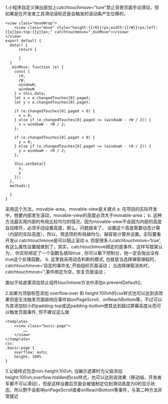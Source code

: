 1.小程序自定义弹出层加上catchtouchmove="ture"禁止背景页面手动滑动，但如果是在开发者工具滑动滚轮还是会触发的滚动条产生位移的，
```
<view class="moveWrap">
	<view class="move" style="height:{{rH}}rpx;width:{{rW}}rpx;left:{{x}}px;top:{{y}}px;" catchtouchmove="_minMove"></view>
</view>
export default {
  data() {
      return {
                
      }  
  }
  _minMove: function (e) {
    const {
      rH,
      rW,
      windowH,
      windowW
    } = this.data;
    let x = e.changedTouches[0].pageX;
    let y = e.changedTouches[0].pageY;

    if (e.changedTouches[0].pageX < 0) {
      x = 0;
    } else if (e.changedTouches[0].pageX >= (windowW - rW / 2)) {
      x = windowW - rW / 2;
    };

    if (e.changedTouches[0].pageY < 0) {
      y = 0;
    } else if (e.changedTouches[0].pageY >= (windowH - rH / 2)) {
      y = windowH - rH / 2;
    };

    this.setData({
      x,
      y
    });
  },
  methods:{
        
  }
}
```
采用这个方法，movable-area，movable-view是关键点
 	a. 在项目的实际开发中，想要内部发生滚动，movable-view的高度必须大于movable-area；
 	b. 这种方法最实用内部的布局比较均匀的情况，因为movable-view不会因为内部的高度自动撑开，必须手动设置高度，那么，问题就来了， 
 设置这个高度需要动态计算（内部的实际高度），所以，筛选项的布局越均匀，越容易计算并设置。实际要看开发ui
catchtouchmove是可以阻止滚动
a. 但是很多人catchtouchmove=‘true’,有这么属性设置就做到了，其实，catchtouchmove绑定的是事件，这样写框架认为，
你实际绑定了一个函数名就叫true , 你可以看下控制台，他一定会抛出没有true这个处理函数。
b. 这里我采用动态判断的模式, 也就是当选择弹窗弹起时，catchtouchmove=‘自定的事件名’,开始组织页面滚动；
当选择弹窗消失时，catchtouchmove=‘’,事件绑定为空，恢复页面滚动；

类似于给遮罩添加禁止组件touchmove方法中添加e.preventDefault();

2.如果为顶层标签添加 overflow:over 和 height:100vh的css样式也可以达到该效果但是无法触发页面级响应事件如onPageScroll、onReachBottom等，不过可以为其添加较小的padding-top或这padding-bottom使其达到超过屏幕高度从而可以触发页面事件, 但不建议这么做
```
<template>
    <view class="basic-page">
        ……
    </view>
</template>
css:
.basic-page {
    overflow: auto;
    height: 100%
}
```
3.父级样式包含min-height:100vh, 当展示遮罩时为父级添加height:100vh;overflow:hidden的css样式，也可以达到该效果（移动端，开发者军都不可以滑动），但是这样设置后页面会被强制定位到滑动高度为0的显示状态，所以野不会影响onPageScroll或者onReachBottom等事件，与第二种方法非常接近